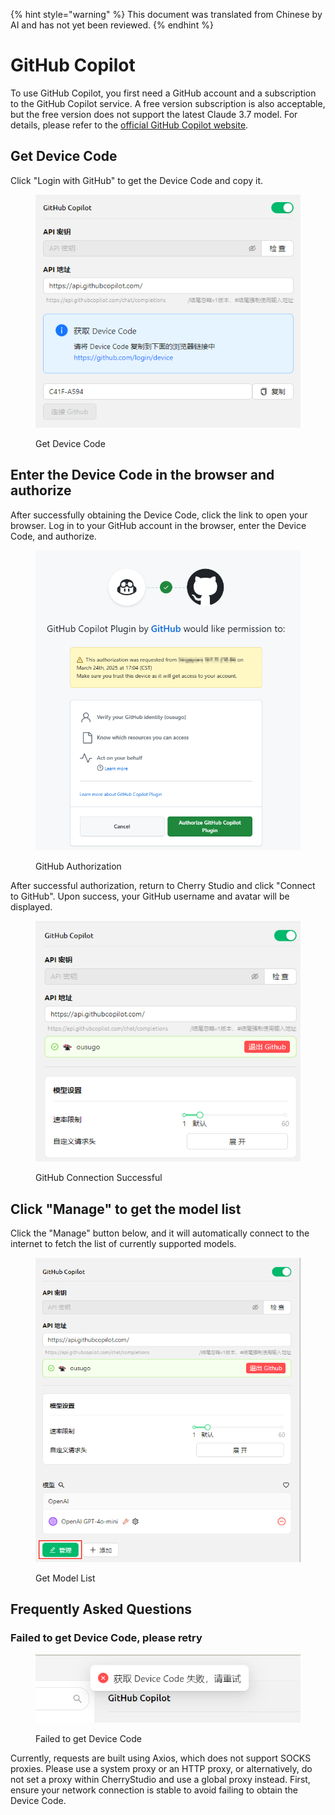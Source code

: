 
{% hint style="warning" %}
This document was translated from Chinese by AI and has not yet been reviewed.
{% endhint %}

# GitHub Copilot

To use GitHub Copilot, you first need a GitHub account and a subscription to the GitHub Copilot service. A free version subscription is also acceptable, but the free version does not support the latest Claude 3.7 model. For details, please refer to the [official GitHub Copilot website](https://github.com/features/copilot).

## Get Device Code

Click "Login with GitHub" to get the Device Code and copy it.

<figure><img src="../../.gitbook/assets/获取DeviceCode.png" alt="Example image of getting a Device Code"><figcaption><p>Get Device Code</p></figcaption></figure>

## Enter the Device Code in the browser and authorize

After successfully obtaining the Device Code, click the link to open your browser. Log in to your GitHub account in the browser, enter the Device Code, and authorize.

<figure><img src="../../.gitbook/assets/GitHub授权.png" alt="Example image of GitHub authorization"><figcaption><p>GitHub Authorization</p></figcaption></figure>

After successful authorization, return to Cherry Studio and click "Connect to GitHub". Upon success, your GitHub username and avatar will be displayed.

<figure><img src="../../.gitbook/assets/GitHub连接成功.png" alt="Example image of a successful GitHub connection"><figcaption><p>GitHub Connection Successful</p></figcaption></figure>

## Click "Manage" to get the model list

Click the "Manage" button below, and it will automatically connect to the internet to fetch the list of currently supported models.

<figure><img src="../../.gitbook/assets/管理按钮获取模型列表.png" alt="Example image of getting the model list via the Manage button"><figcaption><p>Get Model List</p></figcaption></figure>

## Frequently Asked Questions

### Failed to get Device Code, please retry

<figure><img src="../../.gitbook/assets/获取DeviceCode失败.png" alt="Example image of failing to get a Device Code"><figcaption><p>Failed to get Device Code</p></figcaption></figure>

Currently, requests are built using Axios, which does not support SOCKS proxies. Please use a system proxy or an HTTP proxy, or alternatively, do not set a proxy within CherryStudio and use a global proxy instead. First, ensure your network connection is stable to avoid failing to obtain the Device Code.